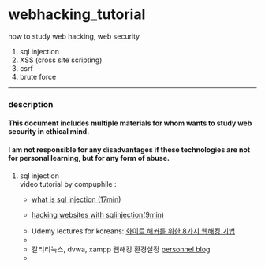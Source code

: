 # webhacking_tutorial
how to study web hacking, web security

<ol>
  <li> sql injection</li>
  <li> XSS (cross site scripting)</li>
  <li> csrf </li>
  <li> brute force </li>
</ol> 






----------------------------------------
<h3> description </h3>
<h4> This document includes multiple materials for whom wants to study web security in ethical mind. </h4>
<h4 color="red"> 
I am not responsible for any disadvantages if these technologies are not for personal learning, but for any form of abuse. </h4> 



<ol>
  <li> sql injection </li>
   video tutorial by compuphile : <ul> <li> <a href="https://www.youtube.com/watch?v=ciNHn38EyRc">  what is sql injection (17min)</a> </li>
  </ul>
  <ul>
  <li><a href="https://www.youtube.com/watch?v=_jKylhJtPmI"> hacking websites with sqlinjection(9min) </a> </li>
  </ul>
  <ul>
    <li>
  Udemy lectures for koreans: <a href="https://www.udemy.com/everything-about-white-hat-hacker/learn/v4/t/lecture/6386970?start=0"> 화이트 해커를 위한 8가지 웹해킹 기법 </a><li>
  <li>
  칼리리눅스, dvwa, xampp 웹해킹 환경설정 <a href="https://sonofgodcom.wordpress.com/2018/11/19/kali-linux-xampp-dvwa-%ED%99%98%EA%B2%BD%EC%84%A4%EC%A0%95/"> personnel blog </a><li> 

 </ul>
 </ol> 
  
